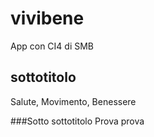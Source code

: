 # vivibene
App con CI4 di SMB

## sottotitolo
Salute, Movimento, Benessere

###Sotto sottotitolo
Prova prova

